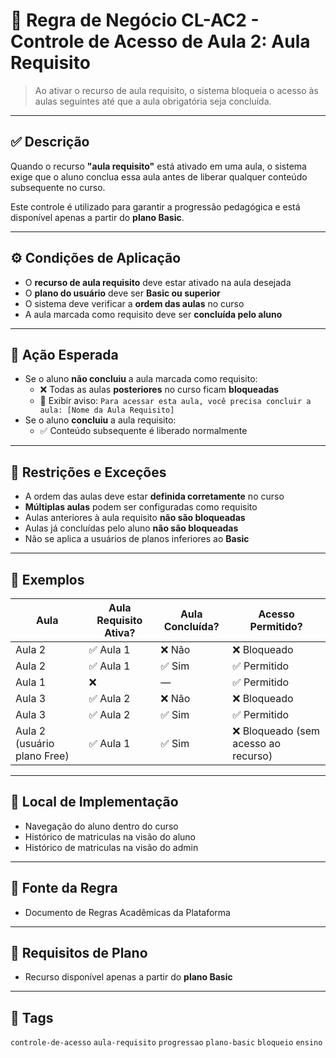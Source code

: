 # 🔐 Regra de Negócio CL-AC2 - Controle de Acesso de Aula 2: Aula Requisito

> Ao ativar o recurso de aula requisito, o sistema bloqueia o acesso às aulas seguintes até que a aula obrigatória seja concluída.

---

## ✅ Descrição

Quando o recurso **"aula requisito"** está ativado em uma aula, o sistema exige que o aluno conclua essa aula antes de liberar qualquer conteúdo subsequente no curso.

Este controle é utilizado para garantir a progressão pedagógica e está disponível apenas a partir do **plano Basic**.

---

## ⚙️ Condições de Aplicação

- O **recurso de aula requisito** deve estar ativado na aula desejada
- O **plano do usuário** deve ser **Basic ou superior**
- O sistema deve verificar a **ordem das aulas** no curso
- A aula marcada como requisito deve ser **concluída pelo aluno**

---

## 🎯 Ação Esperada

- Se o aluno **não concluiu** a aula marcada como requisito:
  - ❌ Todas as aulas **posteriores** no curso ficam **bloqueadas**
  - 🧾 Exibir aviso: `Para acessar esta aula, você precisa concluir a aula: [Nome da Aula Requisito]`
- Se o aluno **concluiu** a aula requisito:
  - ✅ Conteúdo subsequente é liberado normalmente

---

## 🚫 Restrições e Exceções

- A ordem das aulas deve estar **definida corretamente** no curso
- **Múltiplas aulas** podem ser configuradas como requisito
- Aulas anteriores à aula requisito **não são bloqueadas**
- Aulas já concluídas pelo aluno **não são bloqueadas**
- Não se aplica a usuários de planos inferiores ao **Basic**

---

## 🧪 Exemplos

| Aula | Aula Requisito Ativa? | Aula Concluída? | Acesso Permitido? |
|------|------------------------|------------------|--------------------|
| Aula 2 | ✅ Aula 1 | ❌ Não | ❌ Bloqueado |
| Aula 2 | ✅ Aula 1 | ✅ Sim | ✅ Permitido |
| Aula 1 | ❌ | — | ✅ Permitido |
| Aula 3 | ✅ Aula 2 | ❌ Não | ❌ Bloqueado |
| Aula 3 | ✅ Aula 2 | ✅ Sim | ✅ Permitido |
| Aula 2 (usuário plano Free) | ✅ Aula 1 | ✅ Sim | ❌ Bloqueado (sem acesso ao recurso) |

---

## 🧩 Local de Implementação

- Navegação do aluno dentro do curso
- Histórico de matriculas na visão do aluno
- Histórico de matriculas na visão do admin

---

## 📄 Fonte da Regra

- Documento de Regras Acadêmicas da Plataforma

---

## 🔐 Requisitos de Plano

- Recurso disponível apenas a partir do **plano Basic**

---

## 🔗 Tags

`controle-de-acesso` `aula-requisito` `progressao` `plano-basic` `bloqueio` `ensino`

